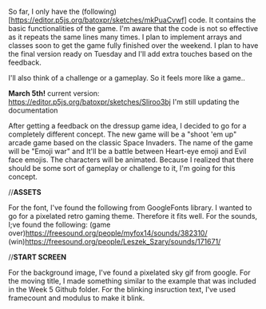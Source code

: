 So far, I only have the (following)[https://editor.p5js.org/batoxpr/sketches/mkPuaCvwf] code. It contains the basic functionalities of the game. 
I'm aware that the code is not so effective as it repeats the same lines many times. I plan to implement arrays and classes soon to get the game fully finished over the weekend. I plan to have the final version ready on Tuesday and I'll add extra touches based on the feedback. 

I'll also think of a challenge or a gameplay. So it feels more like a game..

**March 5th!** current version: https://editor.p5js.org/batoxpr/sketches/Sliroo3bj
I'm still updating the documentation

After getting a feedback on the dressup game idea, I decided to go for a completely different concept. The new game will be a "shoot 'em up" arcade game based on the classic Space Invaders. The name of the game will be "Emoji war" and It'll be a battle between Heart-eye emoji and Evil face emojis. The characters will be animated. Because I realized that there should be some sort of gameplay or challenge to it, I'm going for this concept.

//**ASSETS**

For the font, I've found the following from GoogleFonts library. I wanted to go for a pixelated retro gaming theme. Therefore it fits well.
For the sounds, I;ve found the following:
(game over)https://freesound.org/people/myfox14/sounds/382310/
(win)https://freesound.org/people/Leszek_Szary/sounds/171671/

//**START SCREEN**

For the background image, I've found a pixelated sky gif from google. 
For the moving title, I made something similar to the example that was included in the Week 5 Github folder.
For the blinking insruction text, I've used framecount and modulus to make it blink.
